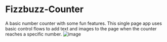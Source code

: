 # Fizzbuzz-Counter
A basic number counter with some fun features. This single page app uses basic control flows to add text and images to the page when the counter reaches a specific number.
![image](https://user-images.githubusercontent.com/96216965/171311224-d421dc49-03f9-4031-a5ce-b974888f179a.png)


